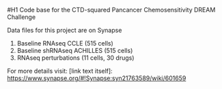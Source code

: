 #H1
Code base for the CTD-squared Pancancer Chemosensitivity DREAM Challenge

Data files for this project are on Synapse
1. Baseline RNAseq CCLE (515 cells)
2. Baseline shRNAseq ACHILLES (515 cells)
3. RNAseq perturbations (11 cells, 30 drugs)

For more details visit:
[link text itself]: https://www.synapse.org/#!Synapse:syn21763589/wiki/601659